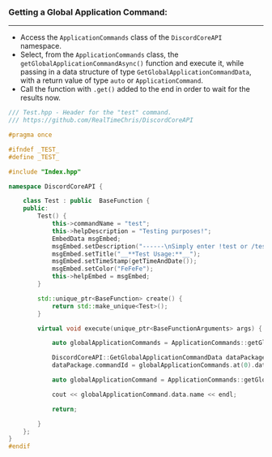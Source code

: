 
### **Getting a Global Application Command:**
---
- Access the `ApplicationCommands` class of the `DiscordCoreAPI` namespace.
- Select, from the `ApplicationCommands` class, the `getGlobalApplicationCommandAsync()` function and execute it, while passing in a data structure of type `GetGlobalApplicationCommandData`, with a return value of type `auto` or `ApplicationCommand`.
- Call the function with `.get()` added to the end in order to wait for the results now.

```cpp
/// Test.hpp - Header for the "test" command.
/// https://github.com/RealTimeChris/DiscordCoreAPI

#pragma once

#ifndef _TEST_
#define _TEST_

#include "Index.hpp"

namespace DiscordCoreAPI {

	class Test : public  BaseFunction {
	public:
		Test() {
			this->commandName = "test";
			this->helpDescription = "Testing purposes!";
			EmbedData msgEmbed;
			msgEmbed.setDescription("------\nSimply enter !test or /test!\n------");
			msgEmbed.setTitle("__**Test Usage:**__");
			msgEmbed.setTimeStamp(getTimeAndDate());
			msgEmbed.setColor("FeFeFe");
			this->helpEmbed = msgEmbed;
		}

		std::unique_ptr<BaseFunction> create() {
			return std::make_unique<Test>();
		}

		virtual void execute(unique_ptr<BaseFunctionArguments> args) {

			auto globalApplicationCommands = ApplicationCommands::getGlobalApplicationCommandsAsync().get();

			DiscordCoreAPI::GetGlobalApplicationCommandData dataPackage;
			dataPackage.commandId = globalApplicationCommands.at(0).data.id;

			auto globalApplicationCommand = ApplicationCommands::getGlobalApplicationCommandAsync(dataPackage).get();

			cout << globalApplicationCommand.data.name << endl;

			return;

		}
	};
}
#endif
```
